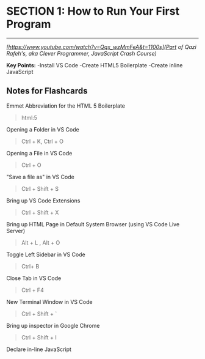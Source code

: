# SECTION 1: How to Run Your First Program
***

<em>[https://www.youtube.com/watch?v=Qqx_wzMmFeA&t=1100s](Part of Qazi Rafeh's, aka Clever Programmer, JavaScript Crash Course)</em>

**Key Points:**
-Install VS Code
-Create HTML5 Boilerplate
-Create inline JavaScript

## Notes for Flashcards
 
Emmet Abbreviation for the HTML 5 Boilerplate
> html:5

Opening a Folder in VS Code
> Ctrl + K, Ctrl + O

Opening a File in VS Code
> Ctrl + O

"Save a file as" in VS Code
> Ctrl + Shift + S

Bring up VS Code Extensions
> Ctrl + Shift + X

Bring up HTML Page in Default System Browser (using VS Code Live Server)
> Alt + L , Alt + O

Toggle Left Sidebar in VS Code
> Ctrl+ B

Close Tab in VS Code
> Ctrl + F4

New Terminal Window in VS Code
> Ctrl + Shift + `

Bring up inspector in Google Chrome
> Ctrl + Shift + I

Declare in-line JavaScript
>	<script type = {"text/javascript"}> (Cloze deletion)